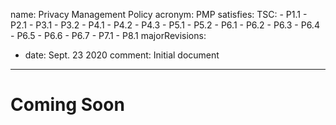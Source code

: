 name: Privacy Management Policy
acronym: PMP
satisfies:
  TSC:
    - P1.1
    - P2.1
    - P3.1
    - P3.2
    - P4.1
    - P4.2
    - P4.3
    - P5.1
    - P5.2
    - P6.1
    - P6.2
    - P6.3
    - P6.4
    - P6.5
    - P6.6
    - P6.7
    - P7.1
    - P8.1
majorRevisions:
  - date: Sept. 23 2020
    comment: Initial document
---

# Coming Soon